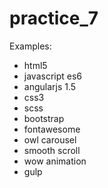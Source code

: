 # practice_7

Examples:

- html5
- javascript es6
- angularjs 1.5
- css3
- scss
- bootstrap
- fontawesome
- owl carousel
- smooth scroll
- wow animation
- gulp
